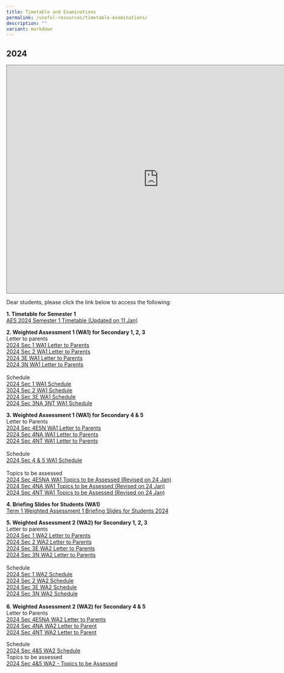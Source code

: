 ```yaml
---
title: Timetable and Examinations
permalink: /useful-resources/timetable-examinations/
description: ""
variant: markdown
---
```

2024
----
<iframe scrolling="no" frameborder="0" height="600" width="800" style="border:solid 1px #777" src="https://calendar.google.com/calendar/embed?height=600&amp;wkst=1&amp;bgcolor=%23ffffff&amp;ctz=Asia%2FSingapore&amp;showCalendars=1&amp;src=Y18zYTMxYWU5N2Q0NDk5NjdkOTJhNWNlNzk2ODZkMTEyYjIwMGE2OGNlNDcyMWZiOGE1MTZhYzkzYzUwMTA5MjhkQGdyb3VwLmNhbGVuZGFyLmdvb2dsZS5jb20&amp;src=Y18xNzFiMzU3MTFlYjMwNzY0MzkwNmVmM2FjM2Y1ZTEyOGUwYjc2MjA3ZGZkNmZhMjNjMTc3ZGY2ZWZhNGYzMTRmQGdyb3VwLmNhbGVuZGFyLmdvb2dsZS5jb20&amp;color=%23EF6C00&amp;color=%237CB342"></iframe>

<p></p>

Dear students, please click the link below to access the following:  

**1\. Timetable for Semester 1**
<br>
[AES 2024 Semester 1 Timetable (Updated on 11 Jan)](/files/AES_2024_SEM1_FINAL_BY_CLASS__11Jan_.pdf)

**2\. Weighted Assessment 1 (WA1) for Secondary 1, 2, 3**
<br>
Letter to parents
<br>
[2024 Sec 1 WA1 Letter to Parents](/files/1__2024_WA1_Sec_1_Letter_to_Parent.pdf)<br>
[2024 Sec 2 WA1 Letter to Parents](/files/2__2024_WA1_Sec_2_Letter_to_Parent.pdf)<br>
[2024 3E WA1 Letter to Parents](/files/3a__2024_WA1_Sec_3E_Letter_to_Parent.pdf)<br>
[2024 3N WA1 Letter to Parents](/files/3b__2024_WA1_Sec_3N_Letter_to_Parent.pdf)<br>
<br>
Schedule
<br>
[2024 Sec 1 WA1 Schedule](/files/1__2024_Sec_1_WA_1_Schedule__final_.pdf)<br>
[2024 Sec 2 WA1 Schedule](/files/2__2024_Sec_2_WA_1_Schedule__final_.pdf)<br>
[2024 Sec 3E WA1 Schedule ](/files/3__2024_Sec_3E_WA_1_Schedule__final_.pdf)<br>
[2024 Sec 3NA 3NT WA1 Schedule](/files/4__2024_Sec_3NA___3NT_WA_1_Schedule__final_.pdf)<br>

**3\. Weighted Assessment 1 (WA1) for Secondary 4 &amp; 5**
<br>
Letter to Parents
<br>
[2024 Sec 4E5N WA1 Letter to Parents](/files/2024_WA1_Sec_4E5N_Letter_to_Parent.pdf)<br>
[2024 Sec 4NA WA1 Letter to Parents](/files/2024_WA1_Sec_4NA_Letter_to_Parent.pdf)<br>
[2024 Sec 4NT WA1 Letter to Parents](/files/2024_WA1_Sec_4NT_Letter_to_Parent.pdf)
<br>
<br>
Schedule
<br>
[2024 Sec 4 &amp; 5 WA1 Schedule](/files/5__2024_Sec_4_5_Weighted_Assessment_1_Schedule__final_.pdf)
<br>
<br>
Topics to be assessed<br>
[2024 Sec 4E5NA WA1 Topics to be Assessed (Revised on 24 Jan)](/files/6__2024__Sec_4_5__WA1_Topics_to_be_Assessed_4E5NA.pdf)
<br>
[2024 Sec 4NA WA1 Topics to be Assessed (Revised on 24 Jan)](/files/6__2024__Sec_4_5__WA1_Topics_to_be_Assessed_4NA.pdf)
<br>
[2024 Sec 4NT WA1 Topics to be Assessed (Revised on 24 Jan)](/files/6__2024__Sec_4_5__WA1_Topics_to_be_Assessed_4NT.pdf)

**4. Briefing Slides for Students (WA1)**
<br>
[Term 1 Weighted Assessment 1 Briefing Slides for Students 2024](/files/Term_1_Weighted_Assessment_1_Briefing_Slides_for_Students_2024.pdf)

**5. Weighted Assessment 2 (WA2) for Secondary 1, 2, 3**
<br>
Letter to parents
<br>
[2024 Sec 1 WA2 Letter to Parents](/files/2024_Sec_1_WA2_Letter_to_Parent.pdf)
<br>
[2024 Sec 2 WA2 Letter to Parents](/files/2024_Sec_2_WA2_Letter_to_Parent.pdf)
<br>
[2024 Sec 3E WA2 Letter to Parents](/files/2024_Sec_3E_WA2_Letter_to_Parent.pdf)
<br>
[2024 Sec 3N WA2 Letter to Parents](/files/2024_Sec_3N_WA2_Letter_to_Parent.pdf)
<br>
<br>
Schedule
<br>
[2024 Sec 1 WA2 Schedule](/files/2024_Sec_1_WA_2_Schedule.pdf)
<br>
[2024 Sec 2 WA2 Schedule](/files/2024_Sec_2_WA_2_Schedule.pdf)
<br>
[2024 Sec 3E WA2 Schedule](/files/2024_Sec_3E_WA_2_Schedule.pdf)
<br>
[2024 Sec 3N WA2 Schedule](/files/2024_Sec_3NA___3NT_WA_2_Schedule_.pdf)
<br>
<br>
**6. Weighted Assessment 2 (WA2) for Secondary 4 &amp; 5**
<br>
Letter to Parents
<br>
[2024 Sec 4E5NA WA2 Letter to Parents](/files/2024_Sec_4E5NA_WA2_Letter_to_Parents__updated_.pdf)
<br>
[2024 Sec 4NA WA2 Letter to Parent](/files/4b__2024_Sec_4NA_WA2_Letter_to_Parent.pdf)
<br>
[2024 Sec 4NT WA2 Letter to Parent](/files/4c__2024_Sec_4NT_WA2_Letter_to_Parent.pdf)

Schedule
<br>
[2024 Sec 4&amp;5 WA2 Schedule](/files/2024_Sec_4_5_WA_2_Schedule.pdf)
<br>
Topics to be assessed
<br>
[2024 Sec 4&amp;5 WA2 - Topics to be Assessed ](/files/2024_Sec_4_5_WA2___Topics_to_be_Assessed__updated_2_April_.pdf)